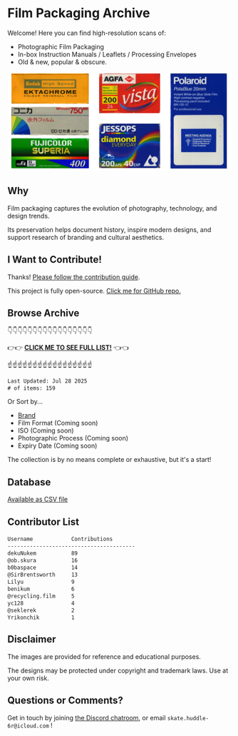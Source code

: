 # Film Packaging Archive

Welcome! Here you can find high-resolution scans of:

* Photographic Film Packaging
* In-box Instruction Manuals / Leaflets / Processing Envelopes
* Old & new, popular & obscure.

![title](resources/title.jpg)

## Why

Film packaging captures the evolution of photography, technology, and design trends.

Its preservation helps document history, inspire modern designs, and support research of branding and cultural aesthetics.

## I Want to Contribute!

Thanks! [Please follow the contribution guide](contribution_guide.md).

This project is fully open-source. [Click me for GitHub repo.](https://github.com/dekuNukem/Film-Packaging)

## Browse Archive

👇👇👇👇👇👇👇👇👇👇👇👇👇👇👇👇👇

👉👉 [**CLICK ME TO SEE FULL LIST!**](./film_packaging/by_brand.md) 👈👈

☝️☝️☝️☝️☝️☝️☝️☝️☝️☝️☝️☝️☝️☝️☝️☝️☝️

```
Last Updated: Jul 28 2025
# of items: 159
```

Or Sort by...

* [Brand](./film_packaging/by_brand.md)
* Film Format (Coming soon)
* ISO (Coming soon)
* Photographic Process (Coming soon)
* Expiry Date (Coming soon)

The collection is by no means complete or exhaustive, but it's a start!

## Database

[Available as CSV file](./film_packaging/database.csv)

## Contributor List

```
Username            Contributions       
----------------------------------------
dekuNukem           89                  
@ob.skura           16                  
b0baspace           14                  
@SirBrentsworth     13                  
Lilyu               9                   
benikum             6                   
@recycling.film     5                   
yc128               4                   
@seklerek           2                   
Yrikonchik          1                   
```

## Disclaimer

The images are provided for reference and educational purposes.

The designs may be protected under copyright and trademark laws. Use at your own risk.

## Questions or Comments?

Get in touch by joining [the Discord chatroom](https://discord.gg/yvBx7dVG4B), or email `skate.huddle-6r@icloud.com` !
